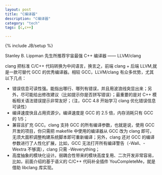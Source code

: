 ```yaml
---
layout: post
title: "C编译器"
description: "C编译器"
category: "tech"
tags: [c,c++]

---
```

{% include JB/setup %}

Stanley B. Lippman 先生所推荐宇宙最强 C++ 编译器 —— LLVM/clang

clang 把标准 C/C++ 代码转换为中间语言，换言之，前端 clang + 后端 LLVM,就是一款可替代 GCC 的优秀编译器。相较 GCC，LLVM/clang 有众多优势，尤其以下几点：

- 错误信息可读性强。能指出哪行、哪列有错误，并且用波浪线突显出来；另外，尽可能给出修改建议（比如提示你是否拼写错误）；最重要的是对 C++ 模板相关语法错误提示非常友好；（注，GCC 4.8 开始学习 clang 优化错误信息可读性）
- 编译速度快且占用资源少。编译速度是 GCC 的 2.5 倍，内存消耗只有 GCC 的 1/5；
- 兼容且扩充 GCC。clang 支持 GCC 的所有编译参数，也就是说，使用 GCC 开发的项目，你只需把 makefile 中使用的编译器从 GCC 改为 clang 即可，无须大面积调整构建系统脚本即可重新编译；另外，clang 还对 GCC 的编译参数进行了人性化扩展，比如，GCC 无法打开所有编译警告（-Wall、-Wextra 不够滴），clang 只需 -Weverything；
- 高度抽象的模块化设计。弱耦合性带来的模块高度复用、二次开发非常容易，比如，前面介绍的基于语义的 C/C++ 代码补全插件 YouCompleteMe，就是借助 libclang 库实现。
